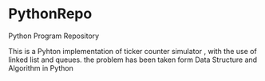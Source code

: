 PythonRepo
==========

Python Program Repository


This is a Pyhton implementation of ticker counter simulator , with the use of linked list and queues.
the problem has been taken form Data Structure and Algorithm in Python
